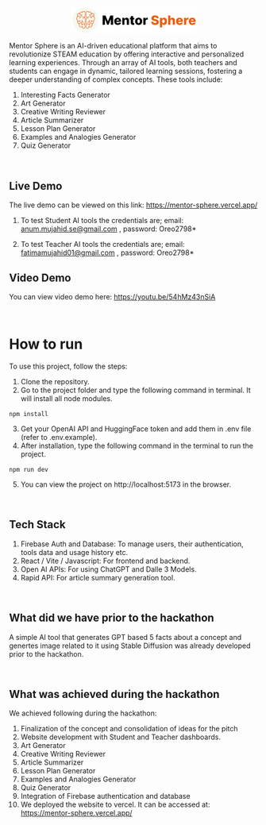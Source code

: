 <p align="center">
    <picture>
    <img width="250" alt="Plurality icon." src="https://raw.githubusercontent.com/Fatima-Mujahid/mentor-sphere/96d1a0569ef1099135dded24dfdbf364502035c0/src/assets/logo.svg">
    </picture>
</p>

Mentor Sphere is an AI-driven educational platform that aims to revolutionize STEAM education by offering interactive and personalized learning experiences. Through an array of AI tools, both teachers and students can engage in dynamic, tailored learning sessions, fostering a deeper understanding of complex concepts. These tools include:
1. Interesting Facts Generator
2. Art Generator
3. Creative Writing Reviewer
4. Article Summarizer
5. Lesson Plan Generator
6. Examples and Analogies Generator
7. Quiz Generator

<br />

## Live Demo

The live demo can be viewed on this link:
https://mentor-sphere.vercel.app/

1. To test Student AI tools the credentials are; email: anum.mujahid.se@gmail.com , password: Oreo2798*

2. To test Teacher AI tools the credentials are; email: fatimamujahid01@gmail.com , password: Oreo2798*

## Video Demo

You can view video demo here: https://youtu.be/54hMz43nSiA

<br/>

# How to run

To use this project, follow the steps:

1. Clone the repository.
2. Go to the project folder and type the following command in terminal. It will install all node modules.

```shell
npm install
```

3. Get your OpenAI API and HuggingFace token and add them in .env file (refer to .env.example).
4. After installation, type the following command in the terminal to run the project.

```shell
npm run dev
```

5. You can view the project on http://localhost:5173 in the browser.

<br/>

## Tech Stack

1. Firebase Auth and Database: To manage users, their authentication, tools data and usage history etc.
2. React / Vite / Javascript: For frontend and backend.
3. Open AI APIs: For using ChatGPT and Dalle 3 Models.
4. Rapid API: For article summary generation tool.

<br/>

## What did we have prior to the hackathon

A simple AI tool that generates GPT based 5 facts about a concept and genertes image related to it using Stable Diffusion was already developed prior to the hackathon.

<br/>

## What was achieved during the hackathon

We achieved following during the hackathon:

1. Finalization of the concept and consolidation of ideas for the pitch
2. Website development with Student and Teacher dashboards.
3. Art Generator
4. Creative Writing Reviewer
5. Article Summarizer
6. Lesson Plan Generator
7. Examples and Analogies Generator
8. Quiz Generator
5. Integration of Firebase authentication and database
9. We deployed the website to vercel. It can be accessed at: https://mentor-sphere.vercel.app/ 
